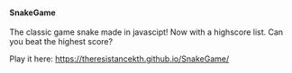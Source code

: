 #### SnakeGame
The classic game snake made in javascipt! Now with a highscore list. Can you beat the highest score?

Play it here:
https://theresistancekth.github.io/SnakeGame/

